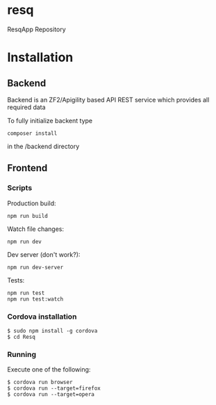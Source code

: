 # resq
ResqApp Repository

# Installation

## Backend

Backend is an ZF2/Apigility based API REST service which provides all required data

To fully initialize backent type

    composer install

in the /backend directory


## Frontend

### Scripts


Production build:
```
npm run build
```

Watch file changes:
```
npm run dev
```

Dev server (don't work?):
```
npm run dev-server
```

Tests:
```
npm run test
npm run test:watch
```

### Cordova installation

```
$ sudo npm install -g cordova
$ cd Resq
```

### Running

Execute one of the following:

```
$ cordova run browser
$ cordova run --target=firefox
$ cordova run --target=opera
```
